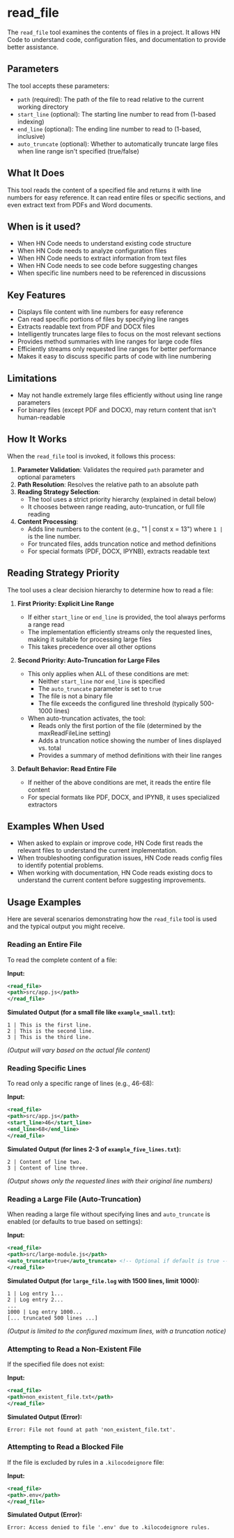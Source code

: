 # read_file

The `read_file` tool examines the contents of files in a project. It allows HN Code to understand code, configuration files, and documentation to provide better assistance.

## Parameters

The tool accepts these parameters:

- `path` (required): The path of the file to read relative to the current working directory
- `start_line` (optional): The starting line number to read from (1-based indexing)
- `end_line` (optional): The ending line number to read to (1-based, inclusive)
- `auto_truncate` (optional): Whether to automatically truncate large files when line range isn't specified (true/false)

## What It Does

This tool reads the content of a specified file and returns it with line numbers for easy reference. It can read entire files or specific sections, and even extract text from PDFs and Word documents.

## When is it used?

- When HN Code needs to understand existing code structure
- When HN Code needs to analyze configuration files
- When HN Code needs to extract information from text files
- When HN Code needs to see code before suggesting changes
- When specific line numbers need to be referenced in discussions

## Key Features

- Displays file content with line numbers for easy reference
- Can read specific portions of files by specifying line ranges
- Extracts readable text from PDF and DOCX files
- Intelligently truncates large files to focus on the most relevant sections
- Provides method summaries with line ranges for large code files
- Efficiently streams only requested line ranges for better performance
- Makes it easy to discuss specific parts of code with line numbering

## Limitations

- May not handle extremely large files efficiently without using line range parameters
- For binary files (except PDF and DOCX), may return content that isn't human-readable

## How It Works

When the `read_file` tool is invoked, it follows this process:

1. **Parameter Validation**: Validates the required `path` parameter and optional parameters
2. **Path Resolution**: Resolves the relative path to an absolute path
3. **Reading Strategy Selection**:
    - The tool uses a strict priority hierarchy (explained in detail below)
    - It chooses between range reading, auto-truncation, or full file reading
4. **Content Processing**:
    - Adds line numbers to the content (e.g., "1 | const x = 13") where `1 |` is the line number.
    - For truncated files, adds truncation notice and method definitions
    - For special formats (PDF, DOCX, IPYNB), extracts readable text

## Reading Strategy Priority

The tool uses a clear decision hierarchy to determine how to read a file:

1. **First Priority: Explicit Line Range**

    - If either `start_line` or `end_line` is provided, the tool always performs a range read
    - The implementation efficiently streams only the requested lines, making it suitable for processing large files
    - This takes precedence over all other options

2. **Second Priority: Auto-Truncation for Large Files**

    - This only applies when ALL of these conditions are met:
        - Neither `start_line` nor `end_line` is specified
        - The `auto_truncate` parameter is set to `true`
        - The file is not a binary file
        - The file exceeds the configured line threshold (typically 500-1000 lines)
    - When auto-truncation activates, the tool:
        - Reads only the first portion of the file (determined by the maxReadFileLine setting)
        - Adds a truncation notice showing the number of lines displayed vs. total
        - Provides a summary of method definitions with their line ranges

3. **Default Behavior: Read Entire File**
    - If neither of the above conditions are met, it reads the entire file content
    - For special formats like PDF, DOCX, and IPYNB, it uses specialized extractors

## Examples When Used

- When asked to explain or improve code, HN Code first reads the relevant files to understand the current implementation.
- When troubleshooting configuration issues, HN Code reads config files to identify potential problems.
- When working with documentation, HN Code reads existing docs to understand the current content before suggesting improvements.

## Usage Examples

Here are several scenarios demonstrating how the `read_file` tool is used and the typical output you might receive.

### Reading an Entire File

To read the complete content of a file:

**Input:**

```xml
<read_file>
<path>src/app.js</path>
</read_file>
```

**Simulated Output (for a small file like `example_small.txt`):**

```
1 | This is the first line.
2 | This is the second line.
3 | This is the third line.
```

_(Output will vary based on the actual file content)_

### Reading Specific Lines

To read only a specific range of lines (e.g., 46-68):

**Input:**

```xml
<read_file>
<path>src/app.js</path>
<start_line>46</start_line>
<end_line>68</end_line>
</read_file>
```

**Simulated Output (for lines 2-3 of `example_five_lines.txt`):**

```
2 | Content of line two.
3 | Content of line three.
```

_(Output shows only the requested lines with their original line numbers)_

### Reading a Large File (Auto-Truncation)

When reading a large file without specifying lines and `auto_truncate` is enabled (or defaults to true based on settings):

**Input:**

```xml
<read_file>
<path>src/large-module.js</path>
<auto_truncate>true</auto_truncate> <!-- Optional if default is true -->
</read_file>
```

**Simulated Output (for `large_file.log` with 1500 lines, limit 1000):**

```
1 | Log entry 1...
2 | Log entry 2...
...
1000 | Log entry 1000...
[... truncated 500 lines ...]
```

_(Output is limited to the configured maximum lines, with a truncation notice)_

### Attempting to Read a Non-Existent File

If the specified file does not exist:

**Input:**

```xml
<read_file>
<path>non_existent_file.txt</path>
</read_file>
```

**Simulated Output (Error):**

```
Error: File not found at path 'non_existent_file.txt'.
```

### Attempting to Read a Blocked File

If the file is excluded by rules in a `.kilocodeignore` file:

**Input:**

```xml
<read_file>
<path>.env</path>
</read_file>
```

**Simulated Output (Error):**

```
Error: Access denied to file '.env' due to .kilocodeignore rules.
```
